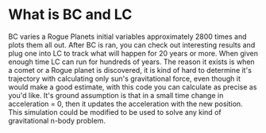 # What is BC and LC
BC varies a Rogue Planets initial variables approximately 2800 times and plots them all out. After BC is ran, you can check out interesting results and plug one into LC to track what will happen for 20 years or more. When given enough time LC can run for hundreds of years.
The reason it exists is when a comet or a Rogue planet is discovered, it is kind of hard to determine it's trajectory with calculating only sun's gravitational force, even though it would make a good estimate, with this code you can calculate as precise as you'd like. It's ground assumption is that in a small time change in acceleration = 0, then it updates the acceleration with the new position. 
This simulation could be modified to be used to solve any kind of gravitational n-body problem.
